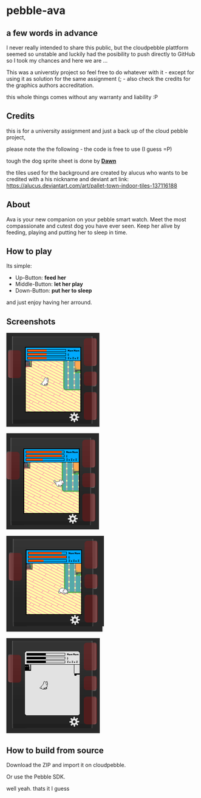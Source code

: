 # pebble-ava

## a few words in advance

I never really intended to share this public, but the cloudpebble plattform seemed so unstable
and luckily had the posibility to push directly to GitHub so I took my chances and here we are ...

This was a universtiy project so feel free to do whatever with it - except for using it as solution for the 
same assignment (; - also check the credits for the graphics authors accreditation.

this whole things comes without any warranty and liability :P

## Credits

this is for a university assignment and just a back up of the cloud pebble project,

please note the the following - the code is free to use (I guess =P) 

tough the  dog sprite sheet is done by  [**Dawn**](https://community.playstarbound.com/members/dawn.3395/) 

the tiles used for the background are created by alucus who wants to be credited with a his nickname and deviant art link: https://alucus.deviantart.com/art/pallet-town-indoor-tiles-137116188

## About

Ava is your new companion on your pebble smart watch. Meet the most compassionate and cutest dog you have ever seen.
Keep her alive by feeding, playing and putting her to sleep in time. 

## How to play

Its simple:
* Up-Button: **feed her**
* Middle-Button: **let her play** 
* Down-Button: **put her to sleep** 

and just enjoy having her arround.

## Screenshots

![screenshot](https://raw.githubusercontent.com/eisenwinter/pebble-ava/master/assets/screen-1.PNG "Screenshots")

![screenshot](https://raw.githubusercontent.com/eisenwinter/pebble-ava/master/assets/screen-2.PNG "Screenshots")

![screenshot](https://raw.githubusercontent.com/eisenwinter/pebble-ava/master/assets/screen-3.PNG "Screenshots")

![screenshot](https://raw.githubusercontent.com/eisenwinter/pebble-ava/master/assets/screen-4.PNG "Screenshots")

## How to build from source

Download the ZIP and import it on cloudpebble. 

Or use the Pebble SDK.

well yeah. thats it I guess
